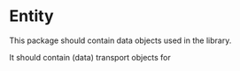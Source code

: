 # Entity

This package should contain data objects used in the library.

It should contain (data) transport objects for 